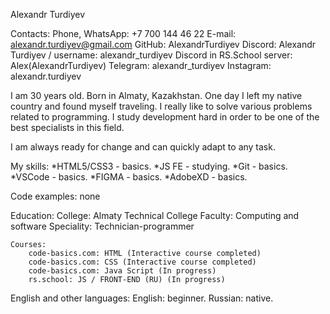 Alexandr Turdiyev

Contacts:
Phone, WhatsApp: +7 700 144 46 22
E-mail: alexandr.turdiyev@gmail.com
GitHub: AlexandrTurdiyev
Discord: Alexandr Turdiyev / username: alexandr_turdiyev
Discord in RS.School server: Alex(AlexandrTurdiyev)
Telegram: alexandr_turdiyev
Instagram: alexandr.turdiyev

I am 30 years old. Born in Almaty, Kazakhstan. One day I left my native country and found myself traveling. I really like to solve various problems related to programming. I study development hard in order to be one of the best specialists in this field.

I am always ready for change and can quickly adapt to any task.

My skills:
    *HTML5/CSS3 - basics.
    *JS FE - studying.
    *Git - basics.
    *VSCode - basics.
    *FIGMA - basics.
    *AdobeXD - basics.

Code examples: 
none

Education:
    College: Almaty Technical College
        Faculty: Computing and software
        Speciality: Technician-programmer

    Courses:
        code-basics.com: HTML (Interactive course completed)
        code-basics.com: CSS (Interactive course completed)
        code-basics.com: Java Script (In progress)
        rs.school: JS / FRONT-END (RU) (In progress)

English and other languages:
English: beginner.
Russian: native.
